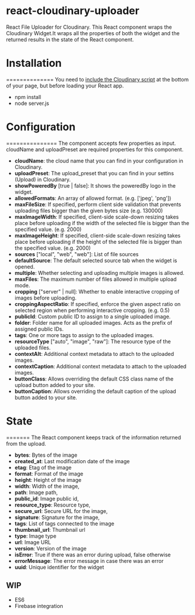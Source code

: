# react-cloudinary-uploader
React File Uploader for Cloudinary.
This React component wraps the Cloudinary Widget.It wraps all the properties of both the widget and the returned results in the state of the React component. 

# Installation
==============
You need to [include the Cloudinary script](http://goo.gl/VnTE0q) at the bottom of your page, but before loading your React app.

* npm install
* node server.js

# Configuration
===============
The component accepts few properties as input. cloudName and uploadPreset are required properties for this component.
* **cloudName**: the cloud name that you can find in your configuration in Cloudinary.
* **uploadPreset**: The upload_preset that you can find in your settins (Upload) in Cloudinary. 
* **showPoweredBy** [true | false]: It shows the poweredBy logo in the widget. 
* **allowedFormats**: An array of allowed format. (e.g. ['jpeg', 'png'])
* **maxFileSize**: If specified, perform client side validation that prevents uploading files bigger than the given bytes size (e.g. 130000)
* **maxImageWidth**: If specified, client-side scale-down resizing takes place before uploading if the width of the selected file is bigger than the specified value. (e.g. 2000)
* **maxImageHeight**: If specified, client-side scale-down resizing takes place before uploading if the height of the selected file is bigger than the specified value. (e.g. 2000)
* **sources** ["local", "web", "web"]: List of file sources
* **defaultSource**: The default selected source tab when the widget is opened.
* **multiple**: Whether selecting and uploading multiple images is allowed.
* **maxFiles**: The maximum number of files allowed in multiple upload mode.
* **cropping** ["server" | null]: Whether to enable interactive cropping of images before uploading.
* **croppingAspectRatio**: If specified, enforce the given aspect ratio on selected region when performing interactive cropping. (e.g. 0.5)
* **publicId**: Custom public ID to assign to a single uploaded image.
* **folder**: Folder name for all uploaded images. Acts as the prefix of assigned public IDs.
* **tags**: One or more tags to assign to the uploaded images.
* **resourceType** ["auto", "image", "raw"]: The resource type of the uploaded files.
* **contextAlt**: Additional context metadata to attach to the uploaded images.
* **contextCaption**: Additional context metadata to attach to the uploaded images.
* **buttonClass**: Allows overriding the default CSS class name of the upload button added to your site.
* **buttonCaption**: Allows overriding the default caption of the upload button added to your site.

# State
=======
The React component keeps track of the information returned from the upload.
* **bytes**: Bytes of the image
* **created_at**: Last modification date of the image
* **etag**: Etag of the image
* **format**: Format of the image
* **height**: Height of the image
* **width**: Width of the image,
* **path**: Image path,
* **public_id**: Image public id,
* **resource_type**: Resource type,
* **secure_url**: Secure URL for the image,
* **signature**: Signature for the image,
* **tags**: List of tags connected to the image
* **thumbnail_url**: Thumbnail url
* **type**: Image type
* **url**: Image URL
* **version**: Version of the image
* **isError**: True if there was an error during upload, false otherwise
* **errorMessage**: The error message in case there was an error
* **uuid**: Unique identifier for the widget

## WIP
* ES6
* Firebase integration
